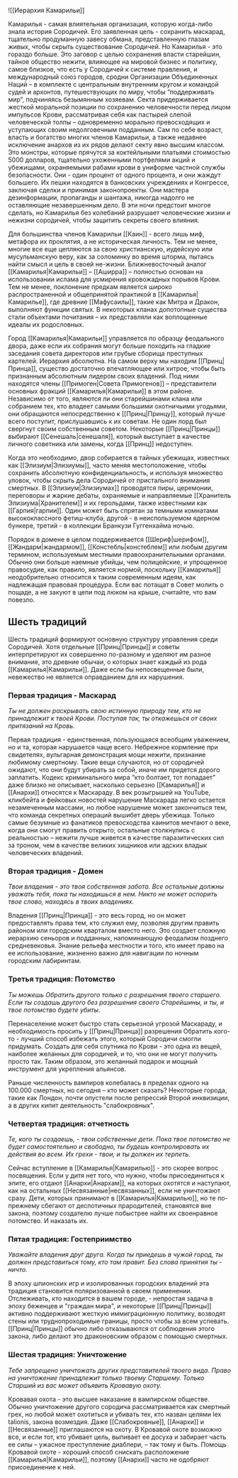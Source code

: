 ![[Иерархия Камарильи]]

Камарилья - самая влиятельная организация, которую когда-либо знала история Сородичей. Его заявленная цель - сохранить маскарад, тщательно продуманную завесу обмана, представленную глазам живых, чтобы скрыть существование Сородичей. Но Камарилья - это гораздо больше. Это заговор с целью сохранения власти старейшин, тайное общество нежити, влияющее на мировой бизнес и политику, самое близкое, что есть у Сородичей к системе правления, и международный союз городов, сродни Организации Объединенных Наций – в комплекте с центральным внутренним кругом и командой судей и архонтов, путешествующих по миру, чтобы “поддерживать мир”, подчиняясь безымянным хозяевам. Секта придерживается жесткой моральной позиции по сохранению человечности перед лицом импульсов Крови, рассматривая себя как пастырей слепой человеческой толпы – одновременно морально превосходящих и уступающих своим недолговечным подданным. Сам по себе возраст, власть и богатство многих членов Камарильи, а также недавнее исключение анархов из их рядов делают секту явно высшим классом. Это монстры, которые прячутся за коктейльными платьями стоимостью 5000 долларов, тщательно ухоженными портфелями акций и убежищами, охраняемыми рабами крови в униформе частной службы безопасности. Они - один процент от одного процента, и они жаждут большего. Их пешки находятся в банковских учреждениях и Конгрессе, заключая сделки и принимая законопроекты. Они мастера дезинформации, пропаганды и шантажа, никогда надолго не оставляющие незавершенным дело. В эти ночи предстоит многое сделать, но Камарилья без колебаний разрушает человеческие жизни и нежизни сородичей, чтобы защитить секреты своего влияния.

Для большинства членов Камарильи [[Каин]] - всего лишь миф, метафора их проклятия, а не историческая личность. Тем не менее, многие все еще цепляются за свою христианскую, иудейскую или мусульманскую веру, как за соломинку во время шторма, пытаясь найти смысл и цель в своей не-жизни. Ближневосточный аналог [[Камарилья|Камарильи]] – [[Аширра]] – полностью основан на использовании ислама для усмирения кровожадных порывов Крови. Тем не менее, поклонение предкам является широко распространенной и общепринятой практикой в [[Камарилья|Камарилье]], где древние [[Мафусаилы]], такие как Митра и Дракон, выполняют функции святых. В некоторых кланах допотопные существа стали объектами почитания – их представляли как воплощенные идеалы их родословных.

Город [[Камарилья|Камарильи]] управляется по образцу феодального двора, даже если их собрания могут больше походить на гладкие заседания совета директоров или грубые сборища преступных картелей. Иерархия абсолютна. На самом верху мы находим [[Принц|Принца]], существо достаточно впечатляющее или хитрое, чтобы быть признанным абсолютным лидером своих владений. Под ними находятся члены [[Примоген|Совета Примогенов]] – представители основных фракций [[Камарилья|Камарильи]] в этом районе. Независимо от того, являются ли они старейшинами клана или собранием тех, кто владеет самыми большими охотничьими угодьями, они обращаются непосредственно к [[Принц|Принцу]], который лучше всего поступит, прислушавшись к их советам. Не один лорд был свергнут своим собственным советом. Некоторые [[Принц|Принцы]] выбирают [[Сенешаль|сенешаля]], который выступает в качестве личного советника или замены, когда [[Принц]] недоступен.

Когда это необходимо, двор собирается в тайных убежищах, известных как [[Элизиум|Элизиумы]], часто меняя местоположение, чтобы сохранить абсолютную конфиденциальность, и используя множество уловок, чтобы скрыть дела Сородичей от пристального внимания смертных. В [[Элизиум|Элизиумах]] проводятся пиры, церемонии, переговоры и жаркие дебаты, охраняемые и направляемые [[Хранитель Элизиума|Хранителем]] и их герольдами, также известными как [[Гарпия|гарпии]]. Один может быть спрятан за темными комнатами высококлассного фетиш-клуба, другой - в неиспользуемом ядерном бункере, третий - в коллекции Бранкузи Гуггенхайма ночью.

Порядок в домене в целом поддерживается [[Шериф|шерифом]], [[Жандарм|жандармом]], [[Констебль|констеблем]] или любым другим термином, используемым местными правоохранительными органами. Обычно они больше наемные убийцы, чем полицейские, и упрощенное правосудие, как правило, является нормой, поскольку [[Камарилья]] неодобрительно относится к таким современным идеям, как надлежащая правовая процедура. Если вас потащат в Совет молить о пощаде, а не закуют в цепи под люком на крыше, считайте, что вам повезло.

## Шесть традиций

Шесть традиций формируют основную структуру управления среди Сородичей. Хотя отдельные [[Принц|Принцы]] и советы интерпретируют их совершенно по-разному и уделяют им разное внимание, это древние обычаи, о которых знает каждый из рода [[Камарилья|Камарильи]]. Даже если бы непосвещенные были, невежество не является оправданием для их нарушения.

### Первая традиция - Маскарад

*Ты не должен раскрывать свою истинную природу тем, кто не принадлежит к твоей Крови. Поступая так, ты откажешься от своих притязаний на Кровь.*

Первая традиция - единственная, пользующаяся всеобщим уважением, но и та, которая нарушается чаще всего. Небрежное кормление при свидетелях, вульгарная демонстрация мощи нежити, признание любимому смертному. Такие вещи случаются, но от сородичей ожидают, что они будут убирать за собой, иначе им придется дорого заплатить. Кодекс криминального мира “кто болтает, тот попадает” даже близко не описывает, насколько серьезно [[Камарилья]] и [[Анархи]] относятся к Маскараду. В век розыгрышей на YouTube, кликбейта и фейковых новостей нарушение Маскарада легко остается незамеченным массами, но любое нарушение может закончиться тем, что команда секретных операций вышибет дверь убежища. Только самые безумные из фанатиков превосходства каинитов мечтают о веке, когда они смогут править открыто; остальные столкнулись с реальностью – нежити лучше живется в качестве паразитических сил за троном, чем в качестве великих хищников или адских владык человеческих владений.

### Вторая традиция - Домен

*Твои владения - это твоя собственная забота. Все остальные должны уважать тебя, пока ты находишься в нем. Никто не может оспорить твое слово, находясь в твоих владениях.*

Владения [[Принц|Принца]] - это весь город, но он может предоставлять права тем, кто служил ему, позволяя другим править районом или городским кварталом вместо него. Это создает сложную иерархию сеньоров и подданных, напоминающую феодализм позднего средневековья. Знание рельефа местности и того, кто имеет право на ее использование, жизненно важно для навигации по ночным городским лабиринтам.

### Третья традиция: Потомство

*Ты можешь Обратить другого только с разрешения твоего старшего. Если ты создашь другого без разрешения своего Старейшины, и ты, и твое потомство будете убиты.*

Перенаселение может быстро стать серьезной угрозой Маскараду, и необходимость просить у [[Принц|Принца]] разрешения Обратить кого-то - лучший способ избежать этого, который Сородичи смогли придумать. Создать для себя спутника по Крови - это одна из вещей, наиболее желанных для сородичей, и то, что они не могут получить просто так. Таким образом, это желанный подарок и мощный инструмент для укрепления альянсов.

Раньше численность вампиров колебалась в пределах одного на 100.000 смертных, но сегодня – кто может сказать? Некоторые города, такие как Лондон, почти опустели после репрессий Второй инквизиции, а в других кипит деятельность "слабокровных".

### Четвертая традиция: отчетность

*Те, кого ты создаешь, - твои собственные дети. Пока твое потомство не будет самостоятельно и свободно, ты будешь контролировать их действия во всем. Их грехи - твои, и ты должен их терпеть.*

Сейчас вступление в [[Камарилья|Камарилью]] - это скорее вопрос посвящения. Если у дитя нет того, что нужно, чтобы присоединиться к элите, его отдают [[Анархи|Анархам]], на которых охотятся и наступают, как на остальных [[Несвязанные|несвязанных]], если не уничтожают сразу. Дети, которых принимают в [[Камарилья|Камарилью]], но те по-прежнему сбегают от деспотичных прародителей, становятся вне закона, поэтому создателю лучше побыстрее найти их своенравное потомство. И наказать их.

### Пятая традиция: Гостеприимство

*Уважайте владения друг друга. Когда ты приедешь в чужой город, ты должен представиться тому, кто там правит. Без слова принятия ты - ничто.*

В эпоху шпионских игр и изолированных городских владений эта традиция становится поляризованной в своем применении. Отслеживать, кто находится в вашем городе, - непростая задача в эпоху беженцев и "граждан мира", и некоторые [[Принц|Принцы]] активно поддерживают жесткую иммиграционную политику, возводят стены или труднопроходимые границы, просто чтобы за всем успевать. [[Принц|Принцы]] обычно либо отказываются от соблюдения этого закона, либо делают это драконовским образом с помощью смертных.

### Шестая традиция: Уничтожение

*Тебе запрещено уничтожать других представителей твоего вида. Право на уничтожение принадлежит только твоему Старшему. Только Старший из вас может объявить Кровавую охоту.*

Кровавая охота - это высшее наказание в вампирском обществе. Обычно уничтожение другого сородича рассматривается как смертный грех, но любой может охотиться и убивать тех, кто назван целями lex talionis, закона возмездия. Даже [[Слабокровные]], [[Анархи]] и [[Несвязанные]] приглашаются на охоту. В Кровавой охоте возможно все, и если тот, кто убивает цель, выпивает ее досуха и забирает часть ее силы – ужасное преступление диаблери, – так тому и быть. Помощь Кровавой охоте - хороший способ снискать расположение [[Камарилья|Камарильи]], поэтому [[Анархи]] часто не одобряют присоединение к ней.